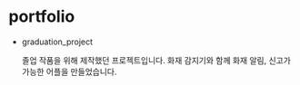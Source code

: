 # portfolio
<ul>
  <li>graduation_project
    <p>졸업 작품을 위해 제작했던 프로젝트입니다. 화재 감지기와 함께 화재 알림, 신고가 가능한 어플을 만들었습니다.<p>
  </li>
</ul>

